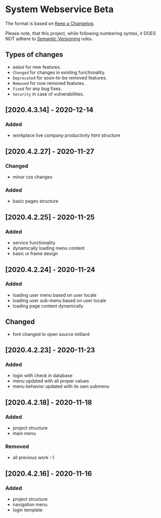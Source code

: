 # System Webservice Beta

The format is based on [Keep a Changelog](http://keepachangelog.com/en/1.0.0/).

Please note, that this project, while following numbering syntax, it DOES NOT
adhere to [Semantic Versioning](http://semver.org/spec/v2.0.0.html) rules.

## Types of changes

* ```Added``` for new features.
* ```Changed``` for changes in existing functionality.
* ```Deprecated``` for soon-to-be removed features.
* ```Removed``` for now removed features.
* ```Fixed``` for any bug fixes.
* ```Security``` in case of vulnerabilities.

## [2020.4.3.14] - 2020-12-14

### Added

- workplace live company productivity html structure

## [2020.4.2.27] - 2020-11-27

### Changed

- minor css changes

### Added

- basic pages structure

## [2020.4.2.25] - 2020-11-25

### Added 
- service functionality
- dynamically loading menu content
- basic ui frame design

## [2020.4.2.24] - 2020-11-24

### Added 
- loading user menu based on user locale
- loading user sub-menu based on user locale
- loading page content dynamically

## Changed
- font changed to open source milliard

## [2020.4.2.23] - 2020-11-23

### Added 
- login with check in database
- menu updated with all proper values
- menu behavior updated with its own submenu


## [2020.4.2.18] - 2020-11-18

### Added 
- project structure
- main menu

### Removed
- all previous work :-)



## [2020.4.2.16] - 2020-11-16

### Added
- project structure
- navigation menu
- login template